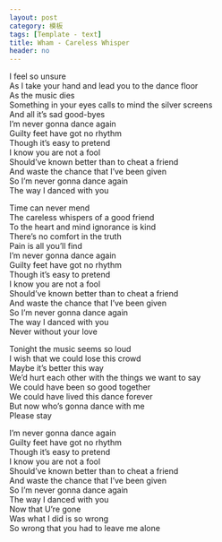 ```yaml
---
layout: post
category: 模板
tags: [Template - text]
title: Wham - Careless Whisper
header: no
---
```


<doublequote>
<p>
I feel so unsure  <br/>
As I take your hand and lead you to the dance floor  <br/>
As the music dies  <br/>
Something in your eyes calls to mind the silver screens  <br/>
And all it’s sad good-byes  <br/>
I’m never gonna dance again  <br/>
Guilty feet have got no rhythm  <br/>
Though it’s easy to pretend  <br/>
I know you are not a fool  <br/>
Should’ve known better than to cheat a friend  <br/>
And waste the chance that I’ve been given  <br/>
So I’m never gonna dance again  <br/>
The way I danced with you
</p>

<p>
Time can never mend  <br/>
The careless whispers of a good friend  <br/>
To the heart and mind ignorance is kind  <br/>
There’s no comfort in the truth  <br/>
Pain is all you’ll find  <br/>
I’m never gonna dance again  <br/>
Guilty feet have got no rhythm  <br/>
Though it’s easy to pretend  <br/>
I know you are not a fool  <br/>
Should’ve known better than to cheat a friend  <br/>
And waste the chance that I’ve been given  <br/>
So I’m never gonna dance again  <br/>
The way I danced with you  <br/>
Never without your love
</p>

<p>
Tonight the music seems so loud  <br/>
I wish that we could lose this crowd  <br/>
Maybe it’s better this way  <br/>
We’d hurt each other with the things we want to say  <br/>
We could have been so good together  <br/>
We could have lived this dance forever  <br/>
But now who’s gonna dance with me  <br/>
Please stay
</p>

<p>
I’m never gonna dance again  <br/>
Guilty feet have got no rhythm  <br/>
Though it’s easy to pretend  <br/>
I know you are not a fool  <br/>
Should’ve known better than to cheat a friend  <br/>
And waste the chance that I’ve been given  <br/>
So I’m never gonna dance again  <br/>
The way I danced with you  <br/>
Now that U’re gone  <br/>
Was what I did is so wrong  <br/>
So wrong that you had to leave me alone
</p>
</doublequote>
